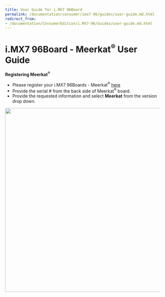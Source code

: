```yaml
---
title: User Guide for i.MX7 96Board
permalink: /documentation/consumer/imx7-96/guides/user-guide.md.html
redirect_from:
- /documentation/ConsumerEdition/i.MX7-96/Guides/user-guide.md.html
---
```


# i.MX7 96Board - Meerkat<sup>®</sup> User Guide

**Registering Meerkat<sup>®</sup>**

- Please register your i.MX7 96Boards - Meerkat<sup>®</sup> [here](http://www.novtech.com/registration)
- Provide the serial # from the back side of Meerkat<sup>®</sup> board.
- Provide the requested information and select **Meerkat** from the version drop down.

<img src="https://github.com/nazik5/documentation/blob/master/consumer/imx7-96/additional-docs/images/images-hw-user-manual/MeerkatRegistration.jpeg?raw=true" data-canonical-src="https://github.com/nazik5/documentation/blob/master/consumer/imx7-96/additional-docs/images/images-hw-user-manual/MeerkatRegistration.jpeg?raw=true" width="558" height="598" />
